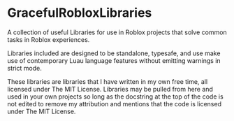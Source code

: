 # GracefulRobloxLibraries
A collection of useful Libraries for use in Roblox projects that solve common tasks in Roblox experiences.

Libraries included are designed to be standalone, typesafe, and use make use of contemporary Luau language features without emitting warnings in strict mode.

These libraries are libraries that I have written in my own free time, all licensed under The MIT License.
Libraries may be pulled from here and used in your own projects so long as the docstring at the top of the code is not edited to remove my attribution and mentions that the code is licensed under The MIT License.
